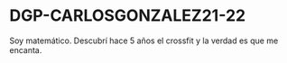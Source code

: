 # DGP-CARLOSGONZALEZ21-22
Soy matemático. Descubrí hace 5 años el crossfit y la verdad es que me encanta.
